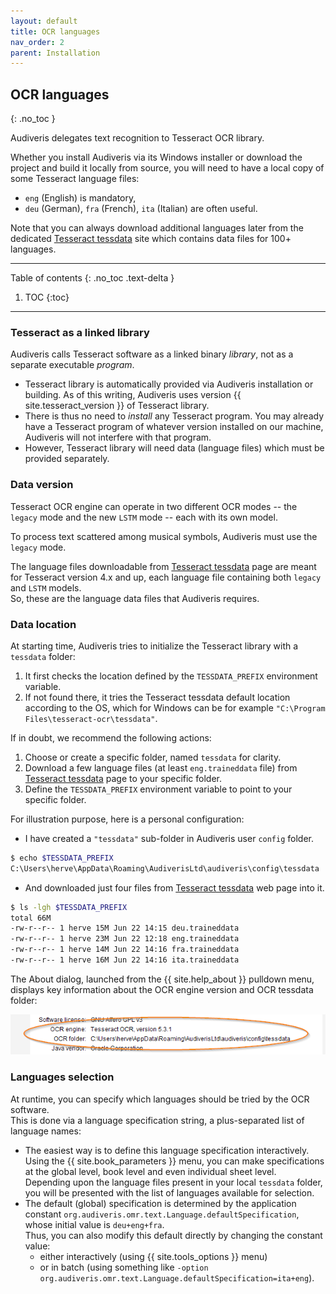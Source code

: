 ```yaml
---
layout: default
title: OCR languages
nav_order: 2
parent: Installation
---
```

## OCR languages
{: .no_toc }

Audiveris delegates text recognition to Tesseract OCR library.

Whether you install Audiveris via its Windows installer or download the project and build it locally
from source, you will need to have a local copy of some Tesseract language files:
- `eng` (English) is mandatory,
- `deu` (German), `fra` (French), `ita` (Italian) are often useful.

Note that you can always download additional languages later from the dedicated 
[Tesseract tessdata] site which contains data files for 100+ languages.

---
Table of contents
{: .no_toc .text-delta }
1. TOC
{:toc}
---

### Tesseract as a linked library

Audiveris calls Tesseract software as a linked binary _library_,
not as a separate executable _program_.
- Tesseract library is automatically provided via Audiveris installation or building.
  As of this writing, Audiveris uses version {{ site.tesseract_version }} of Tesseract library.
- There is thus no need to _install_ any Tesseract program.
  You may already have a Tesseract program of whatever version installed on our machine,
  Audiveris will not interfere with that program.
- However, Tesseract library will need data (language files) which must be provided separately.

### Data version

Tesseract OCR engine can operate in two different OCR modes
-- the ``legacy`` mode and the new ``LSTM`` mode -- each with its own model.

To process text scattered among musical symbols, Audiveris must use the ``legacy`` mode.

The language files downloadable from [Tesseract tessdata] page are meant for Tesseract
version 4.x and up, each language file containing both ``legacy`` and ``LSTM`` models.  
So, these are the language data files that Audiveris requires.

### Data location

At starting time, Audiveris tries to initialize the Tesseract library with a `tessdata` folder:
  1. It first checks the location defined by the `TESSDATA_PREFIX` environment variable.
  2. If not found there, it tries the Tesseract tessdata default location according to the OS,
  which for Windows can be for example `"C:\Program Files\tesseract-ocr\tessdata"`.

If in doubt, we recommend the following actions:
1. Choose or create a specific folder, named ``tessdata`` for clarity.
2. Download a few language files (at least ``eng.traineddata`` file) from [Tesseract tessdata] page
to your specific folder.
3. Define the `TESSDATA_PREFIX` environment variable to point to your specific folder.

For illustration purpose, here is a personal configuration:
- I have created a ``"tessdata"`` sub-folder in Audiveris user ``config`` folder.
```bash
$ echo $TESSDATA_PREFIX
C:\Users\herve\AppData\Roaming\AudiverisLtd\audiveris\config\tessdata
```
- And downloaded just four files from [Tesseract tessdata] web page into it.
```bash
$ ls -lgh $TESSDATA_PREFIX
total 66M
-rw-r--r-- 1 herve 15M Jun 22 14:15 deu.traineddata
-rw-r--r-- 1 herve 23M Jun 22 12:18 eng.traineddata
-rw-r--r-- 1 herve 14M Jun 22 14:16 fra.traineddata
-rw-r--r-- 1 herve 16M Jun 22 14:16 ita.traineddata
```

The About dialog, launched from the {{ site.help_about }} pulldown menu, displays key information
about the OCR engine version and OCR tessdata folder:

![](../assets/images/about_ocr.png)

### Languages selection

At runtime, you can specify which languages should be tried by the OCR software.  
This is done via a language specification string, a plus-separated list of language names:
- The easiest way is to define this language specification interactively.  
Using the {{ site.book_parameters }} menu, you can make specifications
at the global level, book level and even individual sheet level.  
Depending upon the language files present in your local ``tessdata`` folder,
you will be presented with the list of  languages available for selection.
- The default (global) specification is determined by the application constant
`org.audiveris.omr.text.Language.defaultSpecification`, whose initial value is `deu+eng+fra`.  
Thus, you can also modify this default directly by changing the constant value:
  - either interactively (using {{ site.tools_options }} menu)
  - or in batch (using something like
    `-option org.audiveris.omr.text.Language.defaultSpecification=ita+eng`).  

[Tesseract tessdata]:  https://github.com/tesseract-ocr/tessdata

